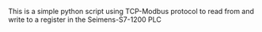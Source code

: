 This is a simple python script using TCP-Modbus protocol to read from and write to a register in the Seimens-S7-1200 PLC
